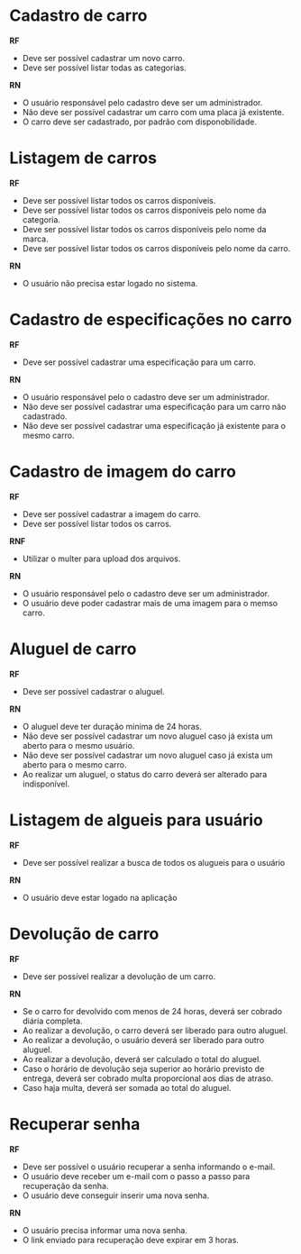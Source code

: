 # Cadastro de carro

**RF**
- Deve ser possível cadastrar um novo carro.
- Deve ser possível listar todas as categorias.

**RN**
- O usuário responsável pelo cadastro deve ser um administrador.
- Não deve ser possível cadastrar um carro com uma placa já existente.
- O carro deve ser cadastrado, por padrão com disponobilidade.

# Listagem de carros 

**RF**
- Deve ser possível listar todos os carros disponíveis.
- Deve ser possível listar todos os carros disponíveis pelo nome da categoria.
- Deve ser possível listar todos os carros disponíveis pelo nome da marca.
- Deve ser possível listar todos os carros disponíveis pelo nome da carro.

**RN**
- O usuário não precisa estar logado no sistema.

# Cadastro de especificações no carro

**RF**
- Deve ser possível cadastrar uma especificação para um carro.

**RN**
- O usuário responsável pelo o cadastro deve ser um administrador.
- Não deve ser possível cadastrar uma especificação para um carro não cadastrado.
- Não deve ser possível cadastrar uma especificação já existente para o mesmo carro.

# Cadastro de imagem do carro

**RF**
- Deve ser possível cadastrar a imagem do carro.
- Deve ser possível listar todos os carros.

**RNF**
- Utilizar o multer para upload dos arquivos.

**RN**
- O usuário responsável pelo o cadastro deve ser um administrador.
- O usuário deve poder cadastrar mais de uma imagem para o memso carro.

# Aluguel de carro

**RF**
- Deve ser possível cadastrar o aluguel.

**RN**
- O aluguel deve ter duração minima de 24 horas.
- Não deve ser possível cadastrar um novo aluguel caso já exista um aberto para o mesmo usuário.
- Não deve ser possível cadastrar um novo aluguel caso já exista um aberto para o mesmo carro.
- Ao realizar um aluguel, o status do carro deverá ser alterado para indisponível.

# Listagem de algueis para usuário

**RF**
- Deve ser possível realizar a busca de todos os alugueis para o usuário

**RN**
- O usuário deve estar logado na aplicação

# Devolução de carro

**RF**
- Deve ser possível realizar a devolução de um carro.

**RN**
- Se o carro for devolvido com menos de 24 horas, deverá ser cobrado diária completa.
- Ao realizar a devolução, o carro deverá ser liberado para outro aluguel.
- Ao realizar a devolução, o usuário deverá ser liberado para outro aluguel.
- Ao realizar a devolução, deverá ser calculado o total do aluguel.
- Caso o horário de devolução seja superior ao horário previsto de entrega, deverá ser cobrado multa proporcional aos dias de atraso.
- Caso haja multa, deverá ser somada ao total do aluguel.

# Recuperar senha 

**RF**
- Deve ser possível o usuário recuperar a senha informando o e-mail.
- O usuário deve receber um e-mail com o passo a passo para recuperação da senha.
- O usuário deve conseguir inserir uma nova senha.

**RN**
- O usuário precisa informar uma nova senha.
- O link enviado para recuperação deve expirar em 3 horas.